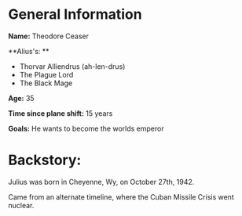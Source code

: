 # General Information
**Name:** Theodore Ceaser

**Alius's: **
- Thorvar Alliendrus (ah-len-drus)
- The Plague Lord
- The Black Mage

**Age:** 35

**Time since plane shift:** 15 years

**Goals:** He wants to become the worlds emperor

# Backstory:

Julius was born in Cheyenne, Wy, on October 27th, 1942. 




Came from an alternate timeline, where the Cuban Missile Crisis went nuclear. 



 

			

